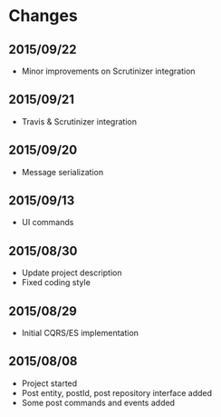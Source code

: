 # Changes

## 2015/09/22

- Minor improvements on Scrutinizer integration

## 2015/09/21

- Travis & Scrutinizer integration

## 2015/09/20

- Message serialization

## 2015/09/13

- UI commands

## 2015/08/30

- Update project description
- Fixed coding style

## 2015/08/29

- Initial CQRS/ES implementation

## 2015/08/08

- Project started
- Post entity, postId, post repository interface added
- Some post commands and events added
